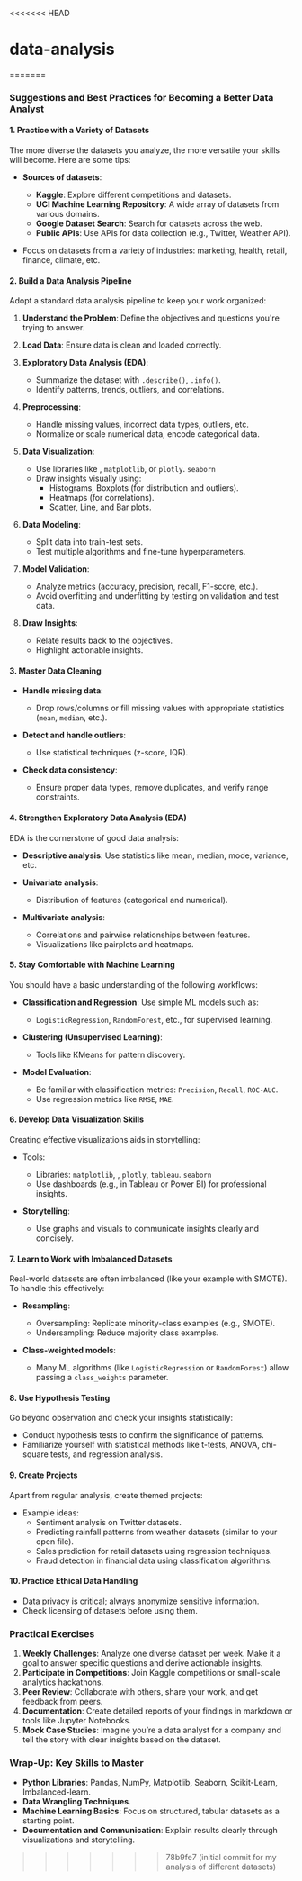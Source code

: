 <<<<<<< HEAD
# data-analysis
=======
### **Suggestions and Best Practices for Becoming a Better Data Analyst**
#### **1. Practice with a Variety of Datasets**
The more diverse the datasets you analyze, the more versatile your skills will become. Here are some tips:
- **Sources of datasets**:
    - **Kaggle**: Explore different competitions and datasets.
    - **UCI Machine Learning Repository**: A wide array of datasets from various domains.
    - **Google Dataset Search**: Search for datasets across the web.
    - **Public APIs**: Use APIs for data collection (e.g., Twitter, Weather API).

- Focus on datasets from a variety of industries: marketing, health, retail, finance, climate, etc.

#### **2. Build a Data Analysis Pipeline**
Adopt a standard data analysis pipeline to keep your work organized:
1. **Understand the Problem**: Define the objectives and questions you're trying to answer.
2. **Load Data**: Ensure data is clean and loaded correctly.
3. **Exploratory Data Analysis (EDA)**:
    - Summarize the dataset with `.describe()`, `.info()`.
    - Identify patterns, trends, outliers, and correlations.

4. **Preprocessing**:
    - Handle missing values, incorrect data types, outliers, etc.
    - Normalize or scale numerical data, encode categorical data.

5. **Data Visualization**:
    - Use libraries like , `matplotlib`, or `plotly`. `seaborn`
    - Draw insights visually using:
        - Histograms, Boxplots (for distribution and outliers).
        - Heatmaps (for correlations).
        - Scatter, Line, and Bar plots.

6. **Data Modeling**:
    - Split data into train-test sets.
    - Test multiple algorithms and fine-tune hyperparameters.

7. **Model Validation**:
    - Analyze metrics (accuracy, precision, recall, F1-score, etc.).
    - Avoid overfitting and underfitting by testing on validation and test data.

8. **Draw Insights**:
    - Relate results back to the objectives.
    - Highlight actionable insights.

#### **3. Master Data Cleaning**
- **Handle missing data**:
    - Drop rows/columns or fill missing values with appropriate statistics (`mean`, `median`, etc.).

- **Detect and handle outliers**:
    - Use statistical techniques (z-score, IQR).

- **Check data consistency**:
    - Ensure proper data types, remove duplicates, and verify range constraints.

#### **4. Strengthen Exploratory Data Analysis (EDA)**
EDA is the cornerstone of good data analysis:
- **Descriptive analysis**: Use statistics like mean, median, mode, variance, etc.
- **Univariate analysis**:
    - Distribution of features (categorical and numerical).

- **Multivariate analysis**:
    - Correlations and pairwise relationships between features.
    - Visualizations like pairplots and heatmaps.

#### **5. Stay Comfortable with Machine Learning**
You should have a basic understanding of the following workflows:
- **Classification and Regression**: Use simple ML models such as:
    - `LogisticRegression`, `RandomForest`, etc., for supervised learning.

- **Clustering (Unsupervised Learning)**:
    - Tools like KMeans for pattern discovery.

- **Model Evaluation**:
    - Be familiar with classification metrics: `Precision`, `Recall`, `ROC-AUC`.
    - Use regression metrics like `RMSE`, `MAE`.

#### **6. Develop Data Visualization Skills**
Creating effective visualizations aids in storytelling:
- Tools:
    - Libraries: `matplotlib`, , `plotly`, `tableau`. `seaborn`
    - Use dashboards (e.g., in Tableau or Power BI) for professional insights.

- **Storytelling**:
    - Use graphs and visuals to communicate insights clearly and concisely.

#### **7. Learn to Work with Imbalanced Datasets**
Real-world datasets are often imbalanced (like your example with SMOTE). To handle this effectively:
- **Resampling**:
    - Oversampling: Replicate minority-class examples (e.g., SMOTE).
    - Undersampling: Reduce majority class examples.

- **Class-weighted models**:
    - Many ML algorithms (like `LogisticRegression` or `RandomForest`) allow passing a `class_weights` parameter.

#### **8. Use Hypothesis Testing**
Go beyond observation and check your insights statistically:
- Conduct hypothesis tests to confirm the significance of patterns.
- Familiarize yourself with statistical methods like t-tests, ANOVA, chi-square tests, and regression analysis.

#### **9. Create Projects**
Apart from regular analysis, create themed projects:
- Example ideas:
    - Sentiment analysis on Twitter datasets.
    - Predicting rainfall patterns from weather datasets (similar to your open file).
    - Sales prediction for retail datasets using regression techniques.
    - Fraud detection in financial data using classification algorithms.

#### **10. Practice Ethical Data Handling**
- Data privacy is critical; always anonymize sensitive information.
- Check licensing of datasets before using them.

### **Practical Exercises**
1. **Weekly Challenges**: Analyze one diverse dataset per week. Make it a goal to answer specific questions and derive actionable insights.
2. **Participate in Competitions**: Join Kaggle competitions or small-scale analytics hackathons.
3. **Peer Review**: Collaborate with others, share your work, and get feedback from peers.
4. **Documentation**: Create detailed reports of your findings in markdown or tools like Jupyter Notebooks.
5. **Mock Case Studies**: Imagine you’re a data analyst for a company and tell the story with clear insights based on the dataset.

### **Wrap-Up: Key Skills to Master**
- **Python Libraries**: Pandas, NumPy, Matplotlib, Seaborn, Scikit-Learn, Imbalanced-learn.
- **Data Wrangling Techniques**.
- **Machine Learning Basics**: Focus on structured, tabular datasets as a starting point.
- **Documentation and Communication**: Explain results clearly through visualizations and storytelling.
>>>>>>> 78b9fe7 (initial commit for my analysis of different datasets)
